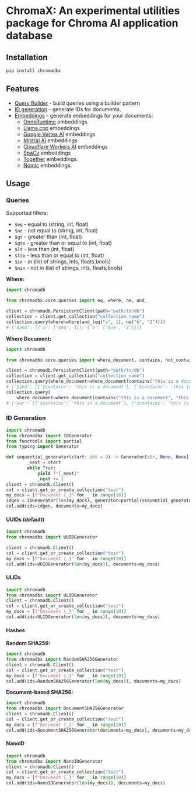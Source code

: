 # ChromaX: An experimental utilities package for Chroma AI application database

## Installation

```bash
pip install chromadbx
```

## Features

- [Query Builder](https://github.com/amikos-tech/chromadbx#queries) - build queries using a builder pattern
- [ID generation](https://github.com/amikos-tech/chromadbx#id-generation) - generate IDs for documents
- [Embeddings](https://github.com/amikos-tech/chromadbx/blob/main/docs/embeddings.md) - generate embeddings for your documents:
    - [OnnxRuntime](https://github.com/amikos-tech/chromadbx/blob/main/docs/embeddings.md#onnx-runtime) embeddings
    - [Llama.cpp](https://github.com/amikos-tech/chromadbx/blob/main/docs/embeddings.md#llamacpp) embeddings
    - [Google Vertex AI](https://github.com/amikos-tech/chromadbx/blob/main/docs/embeddings.md#google-vertex-ai) embeddings
    - [Mistral AI](https://github.com/amikos-tech/chromadbx/blob/main/docs/embeddings.md#mistral-ai) embeddings
    - [Cloudflare Workers AI](https://github.com/amikos-tech/chromadbx/blob/main/docs/embeddings.md#cloudflare-workers-ai) embeddings
    - [SpaCy](https://github.com/amikos-tech/chromadbx/blob/main/docs/embeddings.md#spacy) embeddings
    - [Together](https://github.com/amikos-tech/chromadbx/blob/main/docs/embeddings.md#together) embeddings.
    - [Nomic](https://github.com/amikos-tech/chromadbx/blob/main/docs/embeddings.md#nomic) embeddings.

## Usage

### Queries

Supported filters:

- `$eq` - equal to (string, int, float)
- `$ne` - not equal to (string, int, float)
- `$gt` - greater than (int, float)
- `$gte` - greater than or equal to (int, float)
- `$lt` - less than (int, float)
- `$lte` - less than or equal to (int, float)
- `$in` - in (list of strings, ints, floats,bools)
- `$nin` - not in (list of strings, ints, floats,bools)

**Where:**


```python
import chromadb

from chromadbx.core.queries import eq, where, ne, and_

client = chromadb.PersistentClient(path="path/to/db")
collection = client.get_collection("collection_name")
collection.query(where=where(and_(eq("a", 1), ne("b", "2"))))
# {'$and': [{'a': ['$eq', 1]}, {'b': ['$ne', '2']}]}
```

**Where Document:**

```python
import chromadb

from chromadbx.core.queries import where_document, contains, not_contains, LogicalOperator

client = chromadb.PersistentClient(path="path/to/db")
collection = client.get_collection("collection_name")
collection.query(where_document=where_document(contains("this is a document", "this is another document")))
# {'$and': [{'$contains': 'this is a document'}, {'$contains': 'this is another document'}]}
collection.query(
    where_document=where_document(contains("this is a document", "this is another document", op=LogicalOperator.OR)))
# {'$or': [{'$contains': 'this is a document'}, {'$contains': 'this is another document'}]}
```

### ID Generation

```python
import chromadb
from chromadbx import IDGenerator
from functools import partial
from typing import Generator

def sequential_generator(start: int = 0) -> Generator[str, None, None]:
        _next = start
        while True:
            yield f"{_next}"
            _next += 1
client = chromadb.Client()
col = client.get_or_create_collection("test")
my_docs = [f"Document {_}" for _ in range(10)]
idgen = IDGenerator(len(my_docs), generator=partial(sequential_generator, start=10))
col.add(ids=idgen, documents=my_docs)
```

#### UUIDs (default)

```python
import chromadb
from chromadbx import UUIDGenerator

client = chromadb.Client()
col = client.get_or_create_collection("test")
my_docs = [f"Document {_}" for _ in range(10)]
col.add(ids=UUIDGenerator(len(my_docs)), documents=my_docs)
```

#### ULIDs

```python
import chromadb
from chromadbx import ULIDGenerator
client = chromadb.Client()
col = client.get_or_create_collection("test")
my_docs = [f"Document {_}" for _ in range(10)]
col.add(ids=ULIDGenerator(len(my_docs)), documents=my_docs)
```

#### Hashes

**Random SHA256:**

```python
import chromadb
from chromadbx import RandomSHA256Generator
client = chromadb.Client()
col = client.get_or_create_collection("test")
my_docs = [f"Document {_}" for _ in range(10)]
col.add(ids=RandomSHA256Generator(len(my_docs)), documents=my_docs)
```

**Document-based SHA256:**

```python
import chromadb
from chromadbx import DocumentSHA256Generator
client = chromadb.Client()
col = client.get_or_create_collection("test")
my_docs = [f"Document {_}" for _ in range(10)]
col.add(ids=DocumentSHA256Generator(documents=my_docs), documents=my_docs)
```

#### NanoID

```python
import chromadb
from chromadbx import NanoIDGenerator
client = chromadb.Client()
col = client.get_or_create_collection("test")
my_docs = [f"Document {_}" for _ in range(10)]
col.add(ids=NanoIDGenerator(len(my_docs)), documents=my_docs)
```
